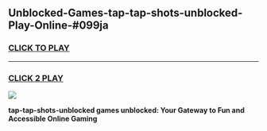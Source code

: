 
## Unblocked-Games-tap-tap-shots-unblocked-Play-Online-#099ja
<h3>
<a href="https://premium.freeplayer.one?title=tap-tap-shots-unblocked&ref=24F">CLICK TO PLAY</a></h3>
<hr>

<h3>
<a href="https://premium.freeplayer.one?title=tap-tap-shots-unblocked&ref=24F">CLICK 2 PLAY</a>
  
</h3>

<a href="https://premium.freeplayer.one?title=tap-tap-shots-unblocked&ref=24F/"><img src="https://clearcache.store/games.png"></a>


**tap-tap-shots-unblocked games unblocked: Your Gateway to Fun and Accessible Online Gaming**
